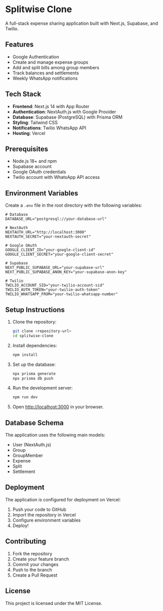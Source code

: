 # Splitwise Clone

A full-stack expense sharing application built with Next.js, Supabase, and Twilio.

## Features

- Google Authentication
- Create and manage expense groups
- Add and split bills among group members
- Track balances and settlements
- Weekly WhatsApp notifications

## Tech Stack

- **Frontend**: Next.js 14 with App Router
- **Authentication**: NextAuth.js with Google Provider
- **Database**: Supabase (PostgreSQL) with Prisma ORM
- **Styling**: Tailwind CSS
- **Notifications**: Twilio WhatsApp API
- **Hosting**: Vercel

## Prerequisites

- Node.js 18+ and npm
- Supabase account
- Google OAuth credentials
- Twilio account with WhatsApp API access

## Environment Variables

Create a `.env` file in the root directory with the following variables:

```env
# Database
DATABASE_URL="postgresql://your-database-url"

# NextAuth
NEXTAUTH_URL="http://localhost:3000"
NEXTAUTH_SECRET="your-nextauth-secret"

# Google OAuth
GOOGLE_CLIENT_ID="your-google-client-id"
GOOGLE_CLIENT_SECRET="your-google-client-secret"

# Supabase
NEXT_PUBLIC_SUPABASE_URL="your-supabase-url"
NEXT_PUBLIC_SUPABASE_ANON_KEY="your-supabase-anon-key"

# Twilio
TWILIO_ACCOUNT_SID="your-twilio-account-sid"
TWILIO_AUTH_TOKEN="your-twilio-auth-token"
TWILIO_WHATSAPP_FROM="your-twilio-whatsapp-number"
```

## Setup Instructions

1. Clone the repository:
   ```bash
   git clone <repository-url>
   cd splitwise-clone
   ```

2. Install dependencies:
   ```bash
   npm install
   ```

3. Set up the database:
   ```bash
   npx prisma generate
   npx prisma db push
   ```

4. Run the development server:
   ```bash
   npm run dev
   ```

5. Open [http://localhost:3000](http://localhost:3000) in your browser.

## Database Schema

The application uses the following main models:
- User (NextAuth.js)
- Group
- GroupMember
- Expense
- Split
- Settlement

## Deployment

The application is configured for deployment on Vercel:

1. Push your code to GitHub
2. Import the repository in Vercel
3. Configure environment variables
4. Deploy!

## Contributing

1. Fork the repository
2. Create your feature branch
3. Commit your changes
4. Push to the branch
5. Create a Pull Request

## License

This project is licensed under the MIT License. 